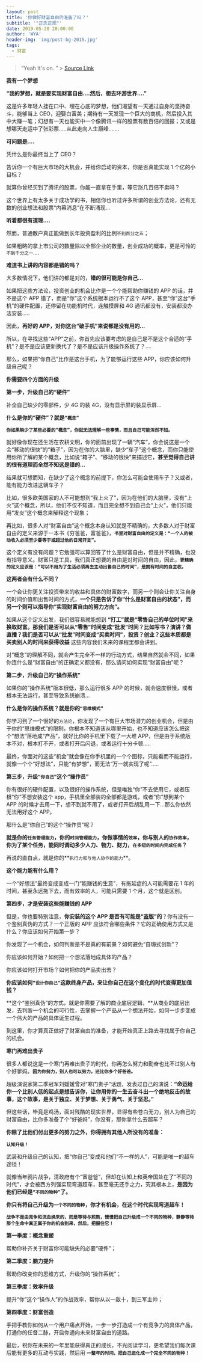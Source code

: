 ```yaml
---
layout: post
title: '你做好财富自由的准备了吗？'
subtitle: '"正念正观"'
date: 2019-05-20 20:00:00
author: 'WYA'
header-img: 'img/post-bg-2015.jpg'
tags:
  - 财富
---
```


> “Yeah It's on. ” >
>[Source Link](https://zhuanlan.zhihu.com/p/35657573)

**我有一个梦想**

**“我的梦想，就是要实现财富自由….然后，想去环游世界….”**

这是许多年轻人挂在口中、埋在心底的梦想，他们渴望有一天通过自身的坚持奋斗，能够当上 CEO，迎娶白富美；期待有一天发现一个巨大的商机，然后投入其中大赚一笔；幻想有一天也能买中一个像腾讯一样的股票有数百倍的回报；又或是想哪天走运中了张彩票…..从此走向人生巅峰…….

**可问题是….**

凭什么是你最终当上了 CEO？

告诉你一个有巨大市场的大机会，并给你启动的资本，你是否真能实现 1 个亿的小目标？

就算你曾经买到了腾讯的股票，你能一直拿在手里，等它涨几百倍不卖吗？

这个世界上有太多关于成功学的书，相信你也听过许多所谓的创业方法论，还有无数的创业想法和股票“内幕消息”在不断涌现…

**听着都很有道理….**

然而，普通散户真正能做到长年投资盈利的比例`不到百分之五`；

如果粗略的拿上市公司的数量除以全部企业的数量，创业成功的概率，更是可怜的`不到千分之一`….

**难道书上讲的内容都是错的吗？**

大多数情况下，他们讲的都是对的，**错的很可能是你自己…**

如果把这些方法论，投资创业的机会比作是一个个能帮助你赚钱的 APP 的话，并不是这个 APP 错了，而是“你”这个系统根本运行不了这个 APP，甚至“你”这台“手机”的硬件配置，还停留在功能机时代，连触摸屏和 4G 通讯都没有，安装都没办法安装…..

因此，**再好的 APP，对你这台“破手机”来说都是没有用的…**

所以，在寻找这些“APP”之前，你首先应该要考虑的是自己是不是这个合适的“手机”？是不是应该更新换代了？是不是应该升级操作系统了？….

那么，如果把“你自己”比作是这台手机，为了能够运行这些 APP，你应该如何升级自己呢？

**你需要四个方面的升级**

**第一步，升级自己的“硬件”**

补全自己缺少的零部件，少 4G 的装 4G，没有显示屏的装显示屏…

**什么是你的“硬件”？就是`“概念”`**

**`你如果缺少了某些必要的“概念”，你就无法理解一些事情，而且自己可能浑然不知。`**

就好像你现在还生活在农耕文明，你的面前出现了一辆“汽车”，你会说这是一个会“移动的很快”的“箱子”，因为在你的大脑里，缺少“车子”这个概念，而你只能使用你所了解的某个概念，比如说“箱子”、“移动的很快”来描述它，**甚至觉得自己讲的很有道理而全然不知这是错的...**

结果就可想而知，在缺少了这个概念的前提下，你怎么可能会使用车子？又或者，能有能力改进这辆车子？

比如，很多欧美国家的人不可能想到“我上火了”，因为在他们的大脑里，没有“上火”这个概念，所以，他们不仅不知道，而且完全想不到自己会“上火”，他们只能用“发炎”这个概念来解释这个现象；

再比如，很多人对“财富自由”这个概念本身认知就是不精确的，大多数人对于财富自由的定义来源于一本书《穷爸爸，富爸爸》，**`书里对财富自由的定义是：“一个人的被动收入必须至少要等于或超过他的日常开支”。`**

这个定义有没有问题？它勉强可以算回答了什么是财富自由，但是并不精确，也没有指导意义。财富只是工具，我们真正想要的自由是对时间的自由，因此，**`更精确的定义应该是：“可以不用为了生活必须再去主动出售自己的时间”，是拥有时间的自主权。`**

**这两者会有什么不同？**

一个会让你更关注投资带来的收益和具体的财富数字，而另一个则会让你关注自身的时间价值和出售时间的方式，**一个只是告诉了你“什么是财富自由的状态”，而另一个则可以指导你“实现财富自由的努力方向”。**

如果从这个定义出发，我们很容易就能想到
**“打工”就是“零售自己的单位时间”来换取财富。那我们是否可以从“零售”时间变成“批发”时间？比如写书？演讲？做直播？我们是否可以从“批发”时间变成“买卖时间”，投资？创业？这些本质都是买卖别人的时间来获得收益**
这些内容我们未来的课程里都会讲到。

对“概念”的理解不同，就会产生完全不一样的行动方式，结果自然就会不同，如果你连什么是“财富自由”的正确定义都没有，那么请问如何实现“财富自由”呢？

**第二步，升级自己的“操作系统”**

如果你的“操作系统”版本很低，那么运行很多 APP 的时候，就会速度很慢，或者根本无法运行，甚至导致系统崩溃…

**什么是你的操作系统？就是你的`“思维模式”`**

你学习到了一个很好的`方法论`，你发现了一个有巨大市场潜力的创业机会，但是由于你的“思维模式”的限制，你根本不知道该从哪里开始，也不知道应该怎么把这个“想法”落地成“产品”，就好比你的手机里下载了一大堆 APP，但是由于系统版本不对，根本打不开，或者打开后闪退，或者运行十分卡顿…..

最终，你面对的这些“机会”就会像在你手机里的一个个图标，只能看而不能运行，就像一个个“好想法”，只能“有梦想”，而无法“万一就实现了呢”…..

**第三步，升级`“你自己”`这个“操作员”**

你有很好的硬件配置，以及很好的操作系统，但是唯独“你”不去使用它，或者压根“你”不想安装这个 app，手机里全部装的全部都是游戏，或者“你”想到某个 APP 的时候才去用一下，想不到就不用了，或者打开后胡乱用一下...那么你依然无法用好这个 APP。

那什么是“你自己”的这个“操作员”呢？

**就是你的`任务管理能力`，你的`时间管理能力`，你做事情的`效率`，你与别人的`协作效率`，你为了某个任务，能同时调动多少人力、物力、财力，`在多短的时间内完成任务`？**

再说的直白点，就是你的**`执行力和与他人协作的能力`**。

**这个能力能有什么用？**

一个“好想法”最终变成变成一门“能赚钱的生意”，有拖延症的人可能需要花 1 年的时间，甚至永远拖下去，而有效率的人，可能只需要 1 个月，这个就是区别。

**第四步，才是安装这些能赚钱的 APP**

但是，你也要特别注意，**你安装的这个 APP 是否有可能是“盗版”的**？你有没有一个鉴别真伪的方式？一个正版的 APP 应该符合哪些条件？它的正确使用方式又是什么？你应该如何开始第一步？

你发现了一个机会，如何判断是不是真的有前景？如何避免“自嗨式创新”？

你应该如何开始？如何把一个想法落地成具体的产品？

你应该如何打开市场？如何把你的产品卖出去？

**你应该如何`“设计你自己”`这款终身产品，来让你自己在这个变化的时代变得更加值钱？**

**这个“鉴别真伪”的方式，就是你需要了解的商业底层逻辑，**从商业的底层出发，去判断一个机会的可行性，去掌握一个产品从一个想法开始，如何一步步变成一个伟大的产品的具体诞生过程。

到这里，你才算真正做好了财富自由的准备，才能开始真正上路去寻找属于你自己的机会。

**寒门再难出贵子**

很多人都说这是一个寒门再难出贵子的时代，你再怎么努力和勤奋也比不过别人有个好爹妈。**`因为你努力，别人也可以努力，还比你多个好爸爸。`**

超级演说家第二季冠军刘媛媛曾对“寒门贵子”话题，发表过自己的演说：**“命运给你一个比别人低的起点是想告诉你，让你用你的一生去奋斗出一个绝地反击的故事，这个故事，是关于独立、关于梦想、关于勇气、关于坚忍。”**

但这些话，毕竟是鸡汤，面对残酷的现实世界，显得有些苍白无力，别人为自己的财富自由，比你多准备了个“好爸妈”，你没有，那你拿什么去超车？

**你除了比他们付出更多的努力之外，你得拥有其他人所没有的准备：**

**`认知升级！`**

武装和升级自己的认知，把“你自己”变成和他们“不一样的人”，可能是唯一的超车途径！

就像当年鸦片战争，清政府有个“富爸爸”，但却在认知上和英帝国处在了“不同的时代”，才会被西方列强实现弯道超车，甚至毫无还手之力，究其根本上，**是因为他们已经是`“不同的物种”`了。**

**你只有将自己升级为`一个不同的物种`，你才有机会，在这个时代实现弯道超车！**

**`战争不是由竞争和流血换来的，而是等待与煎熬，慢慢把自己升级成一个不同的物种，静静等待那个生命中真正属于你的机会到来，然后，把握住它！`**

**第一季度：概念重塑**

帮助你补齐关于财富你可能缺失的必要“硬件”；

**第二季度：脑力提升**

帮助你改变你的思维方式，升级你的“操作系统”；

**第三季度：效率升级**

提升“你”这个“操作人”的作战效率，帮你从以一敌十，到三军主帅；

**第四季度：财富创造**

手把手教你如何从一个用户痛点开始，一步一步打造成一个有竞争力的具体产品，打通你的任督二脉，开启你通向未来财富自由的道路。

最后，祝你在未来的一年里能获得真正的成长，不光阅读学习，更希望我们每次课后能有更多的互动与实践，然后用
**`一整年的时间，把自己进化成一个完全不同的物种！`**
